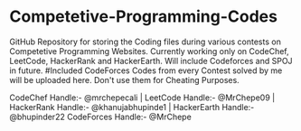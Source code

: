 # Competetive-Programming-Codes
GitHub Repository for storing the Coding files during various contests on Competetive Programming Websites.
Currently working only on CodeChef, LeetCode, HackerRank and HackerEarth.
Will include Codeforces and SPOJ in future. #Included CodeForces
Codes from every Contest solved by me will be uploaded here.
Don't use them for Cheating Purposes.

CodeChef Handle:- @mrchepecali | 
 LeetCode Handle:- @MrChepe09 | 
 HackerRank Handle:- @khanujabhupinde1 | 
 HackerEarth Handle:- @bhupinder22
 CodeForces Handle:- @MrChepe

